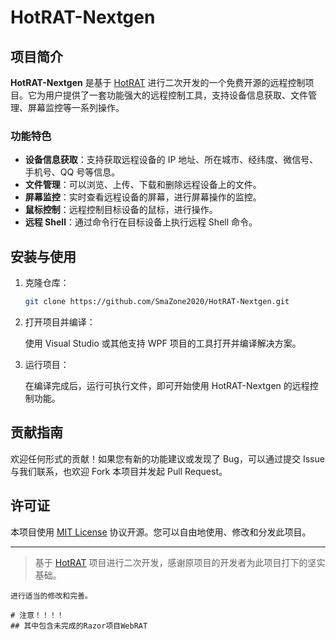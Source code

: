 
# HotRAT-Nextgen

## 项目简介

**HotRAT-Nextgen** 是基于 [HotRAT](https://github.com/Kr9jd/HotRAT) 进行二次开发的一个免费开源的远程控制项目。它为用户提供了一套功能强大的远程控制工具，支持设备信息获取、文件管理、屏幕监控等一系列操作。

### 功能特色

- **设备信息获取**：支持获取远程设备的 IP 地址、所在城市、经纬度、微信号、手机号、QQ 号等信息。
- **文件管理**：可以浏览、上传、下载和删除远程设备上的文件。
- **屏幕监控**：实时查看远程设备的屏幕，进行屏幕操作的监控。
- **鼠标控制**：远程控制目标设备的鼠标，进行操作。
- **远程 Shell**：通过命令行在目标设备上执行远程 Shell 命令。

## 安装与使用

1. 克隆仓库：
   ```bash
   git clone https://github.com/SmaZone2020/HotRAT-Nextgen.git
   ```

2. 打开项目并编译：

   使用 Visual Studio 或其他支持 WPF 项目的工具打开并编译解决方案。

3. 运行项目：

   在编译完成后，运行可执行文件，即可开始使用 HotRAT-Nextgen 的远程控制功能。

## 贡献指南

欢迎任何形式的贡献！如果您有新的功能建议或发现了 Bug，可以通过提交 Issue 与我们联系，也欢迎 Fork 本项目并发起 Pull Request。

## 许可证

本项目使用 [MIT License](LICENSE) 协议开源。您可以自由地使用、修改和分发此项目。

---

> 基于 [HotRAT](https://github.com/Kr9jd/HotRAT) 项目进行二次开发，感谢原项目的开发者为此项目打下的坚实基础。

```
进行适当的修改和完善。

# 注意！！！！
## 其中包含未完成的Razor项目WebRAT
